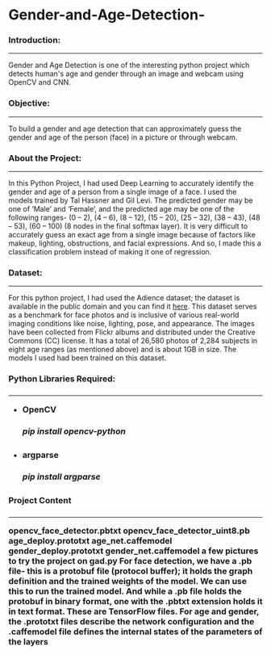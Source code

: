 # Gender-and-Age-Detection-

<h3>Introduction:</h3><hr>
Gender and Age Detection is one of the interesting python project which detects human's age and gender through an image and webcam using OpenCV and CNN.

<h3>Objective:</h3><hr>

To build a gender and age detection that can approximately guess the gender and age of the person (face) in a picture or through webcam.

<h3>About the Project:</h3><hr>

In this Python Project, I had used Deep Learning to accurately identify the gender and age of a person from a single image of a face. I used the models trained by Tal Hassner and Gil Levi. The predicted gender may be one of ‘Male’ and ‘Female’, and the predicted age may be one of the following ranges- (0 – 2), (4 – 6), (8 – 12), (15 – 20), (25 – 32), (38 – 43), (48 – 53), (60 – 100) (8 nodes in the final softmax layer). It is very difficult to accurately guess an exact age from a single image because of factors like makeup, lighting, obstructions, and facial expressions. And so, I made this a classification problem instead of making it one of regression.

<h3>Dataset:</h3><hr>

For this python project, I had used the Adience dataset; the dataset is available in the public domain and you can find it <a href = "https://www.kaggle.com/datasets/ttungl/adience-benchmark-gender-and-age-classification">here</a>. This dataset serves as a benchmark for face photos and is inclusive of various real-world imaging conditions like noise, lighting, pose, and appearance. The images have been collected from Flickr albums and distributed under the Creative Commons (CC) license. It has a total of 26,580 photos of 2,284 subjects in eight age ranges (as mentioned above) and is about 1GB in size. The models I used had been trained on this dataset.

<h3>Python Libraries Required:<h3><hr>

<ul>
<li>OpenCV</li>
<h5>pip install opencv-python</h5>
</ul>

<ul>
<li>argparse</li>
<h5>pip install argparse</h5>
</ul>

<h3>Project Content<h3><hr>

opencv_face_detector.pbtxt
opencv_face_detector_uint8.pb
age_deploy.prototxt
age_net.caffemodel
gender_deploy.prototxt
gender_net.caffemodel
a few pictures to try the project on
gad.py
For face detection, we have a .pb file- this is a protobuf file (protocol buffer); it holds the graph definition and the trained weights of the model. We can use this to run the trained model. And while a .pb file holds the protobuf in binary format, one with the .pbtxt extension holds it in text format. These are TensorFlow files. For age and gender, the .prototxt files describe the network configuration and the .caffemodel file defines the internal states of the parameters of the layers








